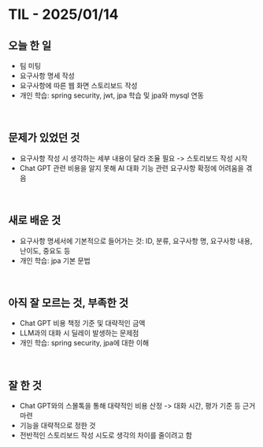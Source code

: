 # TIL - 2025/01/14


## 오늘 한 일
-  팀 미팅
-  요구사항 명세 작성
-  요구사항에 따른 웹 화면 스토리보드 작성
-  개인 학습: spring security, jwt, jpa 학습 및 jpa와 mysql 연동

<br>

## 문제가 있었던 것
-  요구사항 작성 시 생각하는 세부 내용이 달라 조율 필요 -> 스토리보드 작성 시작
-  Chat GPT 관련 비용을 알지 못해 AI 대화 기능 관련 요구사항 확정에 어려움을 겪음

<br>

## 새로 배운 것
-  요구사항 명세서에 기본적으로 들어가는 것: ID, 분류, 요구사항 명, 요구사항 내용, 난이도, 중요도 등
-  개인 학습: jpa 기본 문법

<br>

## 아직 잘 모르는 것, 부족한 것
-  Chat GPT 비용 책정 기준 및 대략적인 금액
-  LLM과의 대화 시 딜레이 발생하는 문제점
-  개인 학습: spring security, jpa에 대한 이해

<br>

## 잘 한 것
-  Chat GPT와의 스몰톡을 통해 대략적인 비용 산정 -> 대화 시간, 평가 기준 등 근거 마련 
-  기능을 대략적으로 정한 것
-  전반적인 스토리보드 작성 시도로 생각의 차이를 줄이려고 함
